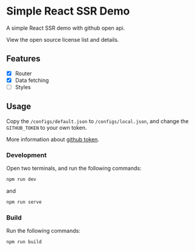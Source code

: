 # Simple React SSR Demo

A simple React SSR demo with github open api.

View the open source license list and details.

## Features

- [x] Router
- [x] Data fetching
- [ ] Styles

## Usage

Copy the `/configs/default.json` to `/configs/local.json`, and change the `GITHUB_TOKEN` to your own token.

More information about [github token](https://help.github.com/articles/creating-a-personal-access-token-for-the-command-line/).

### Development

Open two terminals, and run the following commands:

```bash
npm run dev
```

and

```bash
npm run serve
```

### Build

Run the following commands:

```bash
npm run build
```

